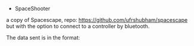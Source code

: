 * SpaceShooter

a copy of Spacescape, repo: https://github.com/ufrshubham/spacescape
but with the option to connect to a controller by bluetooth.

The data sent is in the format: